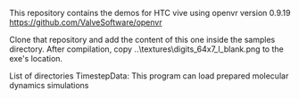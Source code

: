 This repository contains the demos for HTC vive using openvr version 0.9.19
https://github.com/ValveSoftware/openvr

Clone that repository and add the content of this one inside the samples 
directory.
After compilation, copy ..\textures\digits_64x7_l_blank.png to the exe's 
location.

List of directories
TimestepData: 
	This program can load prepared molecular dynamics simulations

